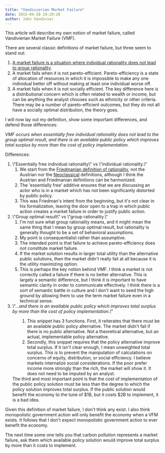 ```yaml
---
title: "Vandivierian Market Failure"
date: 2015-04-28 19:29:28
author: John Vandivier
---
```




This article will describe my own notion of market failure, called Vandivierian Market Failure (VMF).

There are several classic definitions of market failure, but three seem to stand out:
<ol>
	<li><a href=\"http://www.daviddfriedman.com/Machinery_3d_Edition/Market%20Failure.htm\">A market failure is a situation where individual rationality does not lead to group rationality</a>.</li>
	<li>A market fails when it is not pareto-efficient. Pareto-efficiency is a state of allocation of resources in which it is impossible to make any one individual better off without making at least one individual worse off.</li>
	<li>A market fails when it is not socially efficient. The key difference here is a distributional concern which is often related to wealth or income, but can be anything the analyst chooses such as ethnicity or other criteria. There may be a number of pareto-efficient outcomes, but they do not all have a socially optimal distribution, the theory goes.</li>
</ol>
I will now lay out my definition, show some important differences, and defend those differences:

<em>VMF occurs when essentially free individual rationality does not lead to the group optimal result, and there is an available public policy which improves total surplus by more than the cost of policy implementation.</em>

Differences:
<ol>
	<li>\"Essentially free individual rationality\" vs \"individual rationality.\"
<ol>
	<li>We start from the <a href=\"https://mises.org/library/trouble-david-friedmans-rationality\">Friedmanian definition of rationality</a>, not the Austrian nor the <a href=\"https://en.wikipedia.org/w/index.php?title=Rational_choice_theory&amp;oldid=655434970#Actions.2C_assumptions.2C_and_individual_preferences\">Neoclassical</a> definitions, although I think the Austrian and Friedmanian definitions can be harmonized.</li>
	<li>The 'essentially free' additive ensures that we are discussing an actor who is in a market which has not been significantly distorted by public policy.</li>
	<li>This was Friedman's intent from the beginning, but it's not clear in his formalization, leaving the door open to a trap in which public action creates a market failure in order to justify public action.</li>
</ol>
</li>
	<li>\"Group optimal result\" vs \"group rationality.\"
<ol>
	<li>I'm not sure what group rationality means, and it might mean the same thing that I mean by group optimal result, but rationality is generally thought to be a set of behavioral assumptions.</li>
	<li>My point is consequentialist rather than assumptive.</li>
	<li>The intended point is that failure to achieve pareto-efficiency does not constitute market failure.</li>
	<li>If the market solution results in larger total utility than the alternative public solutions, then the market didn't really fail at all because it is the utility maximizing option.</li>
	<li>This is perhaps the key notion behind VMF. I think a market is not correctly called a failure if there is no better alternative. This is largely a semantic difference, but I think it is important to have semantic clarity in order to communicate effectively. I think there is a sort of semantic battle in culture and I don't want to seed the high ground by allowing them to use the term market failure even in a technical sense.</li>
</ol>
</li>
	<li>\"...<em>and there is an available public policy which improves total surplus by more than the cost of policy implementation.\"</em>
<ol>
<ol>
	<li>This snippet has 3 functions. First, it reiterates that there must be an available public policy alternative. The market didn't fail if there is no public alternative. Not a theoretical alternative, but an actual, implementable policy alternative.</li>
	<li>Secondly, this snippet requires that the policy alternative improve total surplus. If it isn't clear enough, I mean unweighted total surplus. This is to prevent the manipulation of calculations on concerns of equity, distribution, or social efficiency. I believe markets internalize social considerations. If the poor prefer income more strongly than the rich, the market will show it. It does not need to be imputed by an analyst.</li>
</ol>
</ol>
The third and most important point is that the cost of implementation of the public policy solution must be less than the degree to which the policy solution improves total surplus. If the public solution would benefit the economy to the tune of $1B, but it costs $2B to implement, it is a bad idea.</li>
</ol>
Given this definition of market failure, I don't think any exist. I also think monopolistic government action will only benefit the economy when a VFM exists. It follows that I don't expect monopolistic government action to ever benefit the economy.

The next time some one tells you that carbon pollution represents a market failure, ask them which available policy solution would improve total surplus by more than it costs to implement.